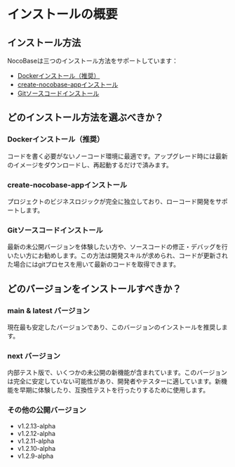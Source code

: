 # インストールの概要

## インストール方法

NocoBaseは三つのインストール方法をサポートしています：

- [Dockerインストール（推奨）](./docker-compose.md)
- [create-nocobase-appインストール](./create-nocobase-app.md)
- [Gitソースコードインストール](./git-clone.md)

## どのインストール方法を選ぶべきか？

### Dockerインストール（推奨）

コードを書く必要がないノーコード環境に最適です。アップグレード時には最新のイメージをダウンロードし、再起動するだけで済みます。

### create-nocobase-appインストール

プロジェクトのビジネスロジックが完全に独立しており、ローコード開発をサポートします。

### Gitソースコードインストール

最新の未公開バージョンを体験したい方や、ソースコードの修正・デバッグを行いたい方にお勧めします。この方法は開発スキルが求められ、コードが更新された場合にはgitプロセスを用いて最新のコードを取得できます。

## どのバージョンをインストールすべきか？

### main & latest バージョン

現在最も安定したバージョンであり、このバージョンのインストールを推奨します。

### next バージョン

内部テスト版で、いくつかの未公開の新機能が含まれています。このバージョンは完全に安定していない可能性があり、開発者やテスターに適しています。新機能を早期に体験したり、互換性テストを行ったりするために使用します。

### その他の公開バージョン

- v1.2.13-alpha
- v1.2.12-alpha
- v1.2.11-alpha
- v1.2.10-alpha
- v1.2.9-alpha


